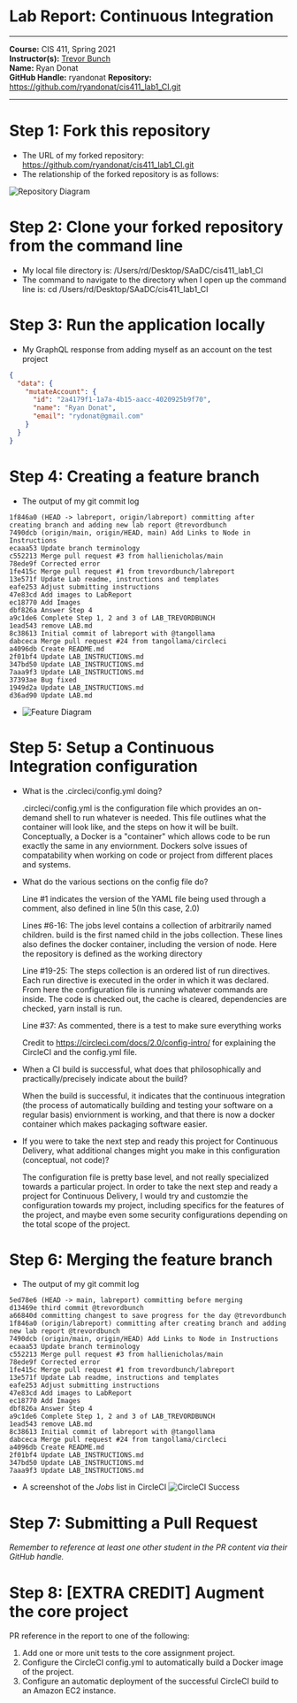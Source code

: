 # Lab Report: Continuous Integration
___
**Course:** CIS 411, Spring 2021  
**Instructor(s):** [Trevor Bunch](https://github.com/trevordbunch)  
**Name:** Ryan Donat  
**GitHub Handle:** ryandonat
**Repository:** https://github.com/ryandonat/cis411_lab1_CI.git
___

# Step 1: Fork this repository
- The URL of my forked repository: https://github.com/ryandonat/cis411_lab1_CI.git
- The relationship of the forked repository is as follows:

![Repository Diagram](/assets/S_R_diagram.svg)  

# Step 2: Clone your forked repository from the command line  
- My local file directory is: /Users/rd/Desktop/SAaDC/cis411_lab1_CI
- The command to navigate to the directory when I open up the command line is: cd /Users/rd/Desktop/SAaDC/cis411_lab1_CI

# Step 3: Run the application locally
- My GraphQL response from adding myself as an account on the test project
``` json
{
  "data": {
    "mutateAccount": {
      "id": "2a4179f1-1a7a-4b15-aacc-4020925b9f70",
      "name": "Ryan Donat",
      "email": "rydonat@gmail.com"
    }
  }
}
```

# Step 4: Creating a feature branch
- The output of my git commit log
```
1f846a0 (HEAD -> labreport, origin/labreport) committing after creating branch and adding new lab report @trevordbunch
7490dcb (origin/main, origin/HEAD, main) Add Links to Node in Instructions
ecaaa53 Update branch terminology
c552213 Merge pull request #3 from hallienicholas/main
78ede9f Corrected error
1fe415c Merge pull request #1 from trevordbunch/labreport
13e571f Update Lab readme, instructions and templates
eafe253 Adjust submitting instructions
47e83cd Add images to LabReport
ec18770 Add Images
dbf826a Answer Step 4
a9c1de6 Complete Step 1, 2 and 3 of LAB_TREVORDBUNCH
1ead543 remove LAB.md
8c38613 Initial commit of labreport with @tangollama
dabceca Merge pull request #24 from tangollama/circleci
a4096db Create README.md
2f01bf4 Update LAB_INSTRUCTIONS.md
347bd50 Update LAB_INSTRUCTIONS.md
7aaa9f3 Update LAB_INSTRUCTIONS.md
37393ae Bug fixed
1949d2a Update LAB_INSTRUCTIONS.md
d36ad90 Update LAB.md
```
- ![Feature Diagram](/assets/Feature_branch_diagram.svg)  

# Step 5: Setup a Continuous Integration configuration
- What is the .circleci/config.yml doing?  

  .circleci/config.yml is the configuration file which provides an on-demand shell to run whatever is needed. This file outlines what the container will look like, and the steps on how it will be built. Conceptually, a Docker is a "container" which allows code to be run exactly the same in any enviornment. Dockers solve issues of compatability when working on code or project from different places and systems.

- What do the various sections on the config file do?  

  Line #1 indicates the version of the YAML file being used through a comment, also defined in line 5(In this case, 2.0) 

  Lines #6-16: The jobs level contains a collection of arbitrarily named children. build is the first named child in the jobs collection. These lines also defines the docker container, including the version of node. Here the repository is defined as the working directory

  Line #19-25: The steps collection is an ordered list of run directives. Each run directive is executed in the order in which it was declared. From here the configuration file is running whatever commands are inside. The code is checked out, the cache is cleared, dependencies are checked, yarn install is run.

  Line #37: As commented, there is a test to make sure everything works

  Credit to https://circleci.com/docs/2.0/config-intro/ for explaining the CircleCI and the config.yml file.

- When a CI build is successful, what does that philosophically and practically/precisely indicate about the build?  

  When the build is successful, it indicates that the continuous integration (the process of automatically building and testing your software on a regular basis) enviornment is working, and that there is now a docker container which makes packaging software easier.  

- If you were to take the next step and ready this project for Continuous Delivery, what additional changes might you make in this configuration (conceptual, not code)?  

  The configuration file is pretty base level, and not really specialized towards a particular project. In order to take the next step and ready a project for Continuous Delivery, I would try and customzie the configuration towards my project, including specifics for the features of the project, and maybe even some security configurations depending on the total scope of the project.
   

# Step 6: Merging the feature branch
* The output of my git commit log
```
5ed78e6 (HEAD -> main, labreport) committing before merging
d13469e third commit @trevordbunch
a66840d committing changest to save progress for the day @trevordbunch
1f846a0 (origin/labreport) committing after creating branch and adding new lab report @trevordbunch
7490dcb (origin/main, origin/HEAD) Add Links to Node in Instructions
ecaaa53 Update branch terminology
c552213 Merge pull request #3 from hallienicholas/main
78ede9f Corrected error
1fe415c Merge pull request #1 from trevordbunch/labreport
13e571f Update Lab readme, instructions and templates
eafe253 Adjust submitting instructions
47e83cd Add images to LabReport
ec18770 Add Images
dbf826a Answer Step 4
a9c1de6 Complete Step 1, 2 and 3 of LAB_TREVORDBUNCH
1ead543 remove LAB.md
8c38613 Initial commit of labreport with @tangollama
dabceca Merge pull request #24 from tangollama/circleci
a4096db Create README.md
2f01bf4 Update LAB_INSTRUCTIONS.md
347bd50 Update LAB_INSTRUCTIONS.md
7aaa9f3 Update LAB_INSTRUCTIONS.md
```

* A screenshot of the _Jobs_ list in CircleCI
![CircleCI Success](../assets/rd_success.png)

# Step 7: Submitting a Pull Request
_Remember to reference at least one other student in the PR content via their GitHub handle._



# Step 8: [EXTRA CREDIT] Augment the core project
PR reference in the report to one of the following:
1. Add one or more unit tests to the core assignment project. 
2. Configure the CircleCI config.yml to automatically build a Docker image of the project.
3. Configure an automatic deployment of the successful CircleCI build to an Amazon EC2 instance.
